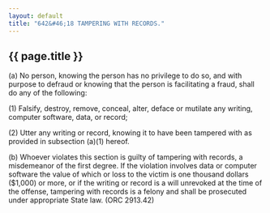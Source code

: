 ```yaml
---
layout: default 
title: "642&#46;18 TAMPERING WITH RECORDS."
---
```


{{ page.title }}
----------------

​(a) No person, knowing the person has no privilege to do so, and with
purpose to defraud or knowing that the person is facilitating a fraud,
shall do any of the following:

​(1) Falsify, destroy, remove, conceal, alter, deface or mutilate any
writing, computer software, data, or record;

​(2) Utter any writing or record, knowing it to have been tampered with
as provided in subsection (a)(1) hereof.

​(b) Whoever violates this section is guilty of tampering with records,
a misdemeanor of the first degree. If the violation involves data or
computer software the value of which or loss to the victim is one
thousand dollars (\$1,000) or more, or if the writing or record is a
will unrevoked at the time of the offense, tampering with records is a
felony and shall be prosecuted under appropriate State law. (ORC
2913.42)
